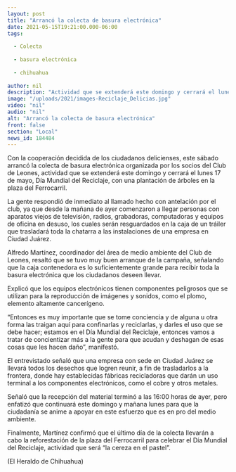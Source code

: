 ```yaml
---
layout: post
title: "Arrancó la colecta de basura electrónica"
date: 2021-05-15T19:21:00.000-06:00
tags:
  
  - Colecta
  
  - basura electrónica
  
  - chihuahua
  
author: nil
description: "Actividad que se extenderá este domingo y cerrará el lunes 17 de mayo, Día Mundial del Reciclaje, con una plantación de árboles en la plaza del Ferrocarril"
image: "/uploads/2021/images-Reciclaje_Delicias.jpg"
video: "nil"
audio: "nil"
alt: "Arrancó la colecta de basura electrónica"
front: false
section: "Local"
news_id: 184484
---
```


Con la cooperación decidida de los ciudadanos delicienses, este sábado arrancó la colecta de basura electrónica organizada por los socios del Club de Leones, actividad que se extenderá este domingo y cerrará el lunes 17 de mayo, Día Mundial del Reciclaje, con una plantación de árboles en la plaza del Ferrocarril.

La gente respondió de inmediato al llamado hecho con antelación por el club, ya que desde la mañana de ayer comenzaron a llegar personas con aparatos viejos de televisión, radios, grabadoras, computadoras y equipos de oficina en desuso, los cuales serán resguardados en la caja de un tráiler que trasladará toda la chatarra a las instalaciones de una empresa en Ciudad Juárez.

Alfredo Martínez, coordinador del área de medio ambiente del Club de Leones, resaltó que se tuvo muy buen arranque de la campaña, señalando que la caja contenedora es lo suficientemente grande para recibir toda la basura electrónica que los ciudadanos deseen llevar.

Explicó que los equipos electrónicos tienen componentes peligrosos que se utilizan para la reproducción de imágenes y sonidos, como el plomo, elemento altamente cancerígeno.

“Entonces es muy importante que se tome conciencia y de alguna u otra forma las traigan aquí para confinarlas y reciclarlas, y darles el uso que se debe hacer; estamos en el Día Mundial del Reciclaje, entonces vamos a tratar de concientizar más a la gente para que acudan y deshagan de esas cosas que les hacen daño”, manifestó.

El entrevistado señaló que una empresa con sede en Ciudad Juárez se llevará todos los desechos que logren reunir, a fin de trasladarlos a la frontera, donde hay establecidas fábricas recicladoras que darán un uso terminal a los componentes electrónicos, como el cobre y otros metales.

Señaló que la recepción del material terminó a las 16:00 horas de ayer, pero enfatizó que continuará este domingo y mañana lunes para que la ciudadanía se anime a apoyar en este esfuerzo que es en pro del medio ambiente.

Finalmente, Martínez confirmó que el último día de la colecta llevarán a cabo la reforestación de la plaza del Ferrocarril para celebrar el Día Mundial del Reciclaje, actividad que será “la cereza en el pastel”.

(El Heraldo de Chihuahua)